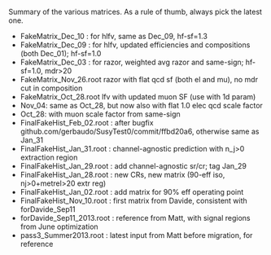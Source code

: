 Summary of the various matrices.
As a rule of thumb, always pick the latest one.

- FakeMatrix_Dec_10 : for hlfv, same as Dec_09, hf-sf=1.3
- FakeMatrix_Dec_09 : for hlfv, updated efficiencies and compositions (both Dec_01); hf-sf=1.0
- FakeMatrix_Dec_03 : for razor, weighted avg razor and same-sign; hf-sf=1.0, mdr>20
- FakeMatrix_Nov_26.root razor with flat qcd sf (both el and mu), no mdr cut in composition
- FakeMatrix_Oct_28.root lfv with updated muon SF (use with 1d param)
- Nov_04: same as Oct_28, but now also with flat 1.0 elec qcd scale factor
- Oct_28: with muon scale factor from same-sign
- FinalFakeHist_Feb_02.root : after bugfix github.com/gerbaudo/SusyTest0/commit/ffbd20a6, otherwise same as Jan_31
- FinalFakeHist_Jan_31.root : channel-agnostic prediction with n_j>0 extraction region
- FinalFakeHist_Jan_29.root : add channel-agnostic sr/cr; tag Jan_29
- FinalFakeHist_Jan_28.root : new CRs, new matrix (90-eff iso, nj>0+metrel>20 extr reg)
- FinalFakeHist_Jan_02.root : add matrix for 90% eff operating point
- FinalFakeHist_Nov_10.root : first matrix from Davide, consistent with forDavide_Sep11
- forDavide_Sep11_2013.root : reference from Matt, with signal regions from June optimization
- pass3_Summer2013.root     : latest input from Matt before migration, for reference
